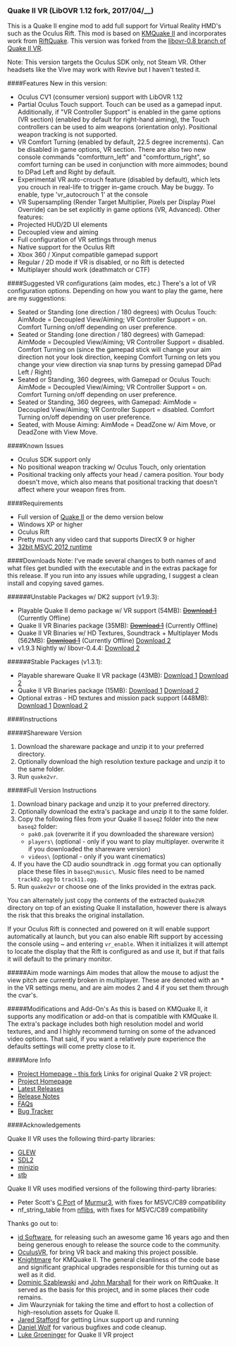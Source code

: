 ### Quake II VR (LibOVR 1.12 fork, 2017/04/__)

This is a Quake II engine mod to add full support for Virtual Reality HMD's such as the Oculus Rift.
This mod is based on [KMQuake II](http://www.markshan.com/knightmare/) and incorporates work from [RiftQuake](https://github.com/phoboslab/Quakespasm-Rift/). This version was forked from the [libovr-0.8 branch of Quake II VR](https://github.com/q2vr/quake2vr/tree/libovr-0.8).

Note: This version targets the Oculus SDK only, not Steam VR. Other headsets like the Vive may work with Revive but I haven't tested it.

####Features
New in this version:
- Oculus CV1 (consumer version) support with LibOVR 1.12
- Partial Oculus Touch support. Touch can be used as a gamepad input. Additionally, if "VR Controller Support" is enabled in the game options (VR section) (enabled by default for right-hand aiming), the Touch controllers can be used to aim weapons (orientation only). Positional weapon tracking is not supported.
- VR Comfort Turning (enabled by default, 22.5 degree increments). Can be disabled in game options, VR section. There are also two new console commands "comfortturn_left" and "comfortturn_right", so comfort turning can be used in conjunction with more aimmodes; bound to DPad Left and Right by default.
- Experimental VR auto-crouch feature (disabled by default), which lets you crouch in real-life to trigger in-game crouch. May be buggy. To enable, type 'vr_autocrouch 1' at the console
- VR Supersampling (Render Target Multiplier, Pixels per Display Pixel Override) can be set explicitly in game options (VR, Advanced).
Other features:
- Projected HUD/2D UI elements
- Decoupled view and aiming
- Full configuration of VR settings through menus
- Native support for the Oculus Rift
- Xbox 360 / Xinput compatible gamepad support
- Regular / 2D mode if VR is disabled, or no Rift is detected
- Multiplayer should work (deathmatch or CTF)

####Suggested VR configurations (aim modes, etc.)
There's a lot of VR configuration options. Depending on how you want to play the game, here are my suggestions:
- Seated or Standing (one direction / 180 degrees) with Oculus Touch: AimMode = Decoupled View/Aiming; VR Controller Support = on. Comfort Turning on/off depending on user preference.
- Seated or Standing (one direction / 180 degrees) with Gamepad: AimMode = Decoupled View/Aiming; VR Controller Support = disabled. Comfort Turning on (since the gamepad stick will change your aim direction not your look direction, keeping Comfort Turning on lets you change your view direction via snap turns by pressing gamepad DPad Left / Right)
- Seated or Standing, 360 degrees, with Gamepad or Oculus Touch: AimMode = Decoupled View/Aiming; VR Controller Support = on. Comfort Turning on/off depending on user preference.
- Seated or Standing, 360 degrees, with Gamepad: AimMode = Decoupled View/Aiming; VR Controller Support = disabled. Comfort Turning on/off depending on user preference.
- Seated, with Mouse Aiming: AimMode = DeadZone w/ Aim Move, or DeadZone with View Move.

####Known Issues
- Oculus SDK support only
- No positional weapon tracking w/ Oculus Touch, only orientation
- Positional tracking only affects your head / camera position. Your body doesn't move, which also means that positional tracking that doesn't affect where your weapon fires from.

####Requirements
- Full version of [Quake II](http://store.steampowered.com/app/2320/) or the demo version below
- Windows XP or higher
- Oculus Rift
- Pretty much any video card that supports DirectX 9 or higher
- [32bit MSVC 2012 runtime](http://dgho.st/aXN5)

####Downloads
Note: I've made several changes to both names of and what files get bundled with the executable and in the extras package for this release. If you run into any issues while upgrading, I suggest a clean install and copying saved games.


######Unstable Packages w/ DK2 support (v1.9.3):

- Playable Quake II demo package w/ VR support (54MB): ~~[Download 1](http://dgho.st/nSGn)~~ (Currently Offline)
- Quake II VR Binaries package (35MB): ~~[Download 1](http://dgho.st/s954)~~ (Currently Offline)
- Quake II VR Binaries w/ HD Textures, Soundtrack + Multiplayer Mods (562MB): ~~[Download 1](http://dgho.st/Wh3j)~~ (Currently Offline) [Download 2](https://docs.google.com/uc?export=download&id=0B3vzoY9q6d-wTTEyaEVRdXVURzQ)
- v1.9.3 Nightly w/ libovr-0.4.4: [Download 2](https://docs.google.com/uc?export=download&id=0B3vzoY9q6d-wOTlEWWkteEUwRlE)

######Stable Packages (v1.3.1):

- Playable shareware Quake II VR package (43MB): [Download 1](http://dgho.st/EIkT) [Download 2](https://docs.google.com/uc?export=download&id=0B3vzoY9q6d-wX2JpSl9CN1pRVkU)
- Quake II VR Binaries package (15MB): [Download 1](http://dgho.st/vYYS) [Download 2](https://docs.google.com/uc?export=download&id=0B3vzoY9q6d-wRC1LS2lSaU1CXzA)
- Optional extras - HD textures and mission pack support (448MB): [Download 1](http://dgho.st/at0i) [Download 2](https://docs.google.com/uc?export=download&id=0B3vzoY9q6d-wOTBYNUpUTXEyRk0)

####Instructions

#####Shareware Version
1. Download the shareware package and unzip it to your preferred directory.
2. Optionally download the high resolution texture package and unzip it to the same folder.
3. Run `quake2vr`.

#####Full Version Instructions
1. Download binary package and unzip it to your preferred directory.
2. Optionally download the extra's package and unzip it to the same folder.
3. Copy the following files from your Quake II `baseq2` folder into the new `baseq2` folder:
    - `pak0.pak` (overwrite it if you downloaded the shareware version)
    - `players\` (optional - only if you want to play multiplayer. overwrite it if you downloaded the shareware version)
    - `videos\` (optional - only if you want cinematics)
4. If you have the CD audio soundtrack in .ogg format you can optionally place these files in `baseq2\music\`. Music files need to be named `track02.ogg` to `track11.ogg`.
5. Run `quake2vr` or choose one of the links provided in the extras pack. 

You can alternately just copy the contents of the extracted `Quake2VR` directory on top of an existing Quake II installation, however there is always the risk that this breaks the original installation.

If your Oculus Rift is connected and powered on it will enable support automatically at launch, but you can also enable Rift support by accessing the console using ~ and entering `vr_enable`. When it initializes it will attempt to locate the display that the Rift is configured as and use it, but if that fails it will default to the primary monitor.

#####Aim mode warnings
Aim modes that allow the mouse to adjust the view pitch are currently broken in multiplayer. These are denoted with an \* in the VR settings menu, and are aim modes 2 and 4 if you set them through the cvar's.

#####Modifications and Add-On's
As this is based on KMQuake II, it supports any modification or add-on that is compatible with KMQuake II. The extra's package includes both high resolution model and world textures, and and I highly recommend turning on some of the advanced video options. That said, if you want a relatively pure experience the defaults settings will come pretty close to it.

####More Info
- [Project Homepage - this fork](https://github.com/mscoder610/quake2vr)
Links for original Quake 2 VR project:
- [Project Homepage](https://github.com/q2vr/Quake2VR/)
- [Latest Releases](https://github.com/q2vr/Quake2VR/releases)
- [Release Notes](https://github.com/q2vr/Quake2VR/wiki/Changelog)
- [FAQs](https://github.com/q2vr/Quake2VR/wiki/FAQs)
- [Bug Tracker](https://github.com/q2vr/Quake2VR/issues)

####Acknowledgements

Quake II VR uses the following third-party libraries:

- [GLEW](http://glew.sourceforge.net)
- [SDL2](https://www.libsdl.org/index.php)
- [minizip](http://www.winimage.com/zLibDll/minizip.html)
- [stb](https://github.com/nothings/stb)

Quake II VR uses modified versions of the following third-party libraries:

- Peter Scott's [C Port](https://github.com/PeterScott/murmur3) of [Murmur3](https://code.google.com/p/smhasher/wiki/MurmurHash3), with fixes for MSVC/C89 compatibility
- nf_string_table from [nflibs](https://github.com/niklasfrykholm/nflibs), with fixes for MSVC/C89 compatibility


Thanks go out to:

- [id Software](http://www.idsoftware.com), for releasing such an awesome game 16 years ago and then being generous enough to release the source code to the community.
- [OculusVR](https://www.oculus.com), for bring VR back and making this project possible.
- [Knightmare](http://www.markshan.com/knightmare/) for KMQuake II. The general cleanliness of the code base and significant graphical upgrades responsible for this turning out as well as it did.
- [Dominic Szablewski](https://github.com/phoboslab) and [John Marshall](https://github.com/swax) for their work on RiftQuake. It served as the basis for this project, and in some places their code remains.
- Jim Waurzyniak for taking the time and effort to host a collection of high-resolution assets for Quake II.
- [Jared Stafford](https://jspenguin.org) for getting Linux support up and running
- [Daniel Wolf](https://github.com/Nephatrine) for various bugfixes and code cleanup.
- [Luke Groeninger](https://github.com/dghost) for Quake II VR project
